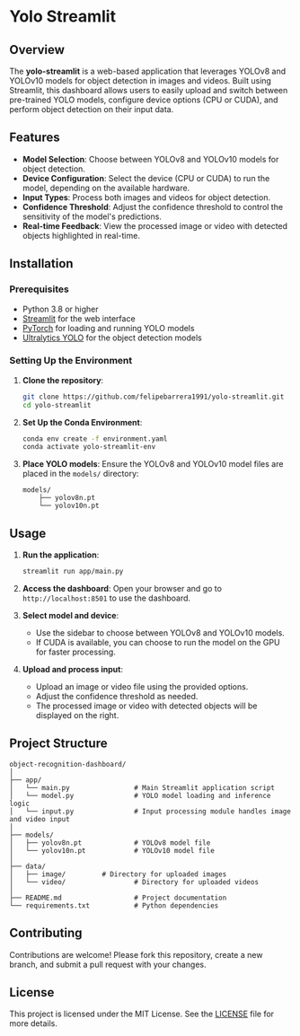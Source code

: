 # Yolo Streamlit

## Overview

The **yolo-streamlit** is a web-based application that leverages YOLOv8 and YOLOv10 models for object detection in images and videos. Built using Streamlit, this dashboard allows users to easily upload and switch between pre-trained YOLO models, configure device options (CPU or CUDA), and perform object detection on their input data.

## Features

- **Model Selection**: Choose between YOLOv8 and YOLOv10 models for object detection.
- **Device Configuration**: Select the device (CPU or CUDA) to run the model, depending on the available hardware.
- **Input Types**: Process both images and videos for object detection.
- **Confidence Threshold**: Adjust the confidence threshold to control the sensitivity of the model's predictions.
- **Real-time Feedback**: View the processed image or video with detected objects highlighted in real-time.

## Installation

### Prerequisites

- Python 3.8 or higher
- [Streamlit](https://streamlit.io/) for the web interface
- [PyTorch](https://pytorch.org/) for loading and running YOLO models
- [Ultralytics YOLO](https://github.com/ultralytics/yolov5) for the object detection models

### Setting Up the Environment

1. **Clone the repository**:
   ```bash
   git clone https://github.com/felipebarrera1991/yolo-streamlit.git
   cd yolo-streamlit
   ```

2. **Set Up the Conda Environment**:
   ```bash
   conda env create -f environment.yaml
   conda activate yolo-streamlit-env
   ```

3. **Place YOLO models**:
   Ensure the YOLOv8 and YOLOv10 model files are placed in the `models/` directory:
   ```
   models/
       ├── yolov8n.pt
       └── yolov10n.pt
   ```

## Usage

1. **Run the application**:
   ```bash
   streamlit run app/main.py
   ```

2. **Access the dashboard**:
   Open your browser and go to `http://localhost:8501` to use the dashboard.

3. **Select model and device**:
   - Use the sidebar to choose between YOLOv8 and YOLOv10 models.
   - If CUDA is available, you can choose to run the model on the GPU for faster processing.

4. **Upload and process input**:
   - Upload an image or video file using the provided options.
   - Adjust the confidence threshold as needed.
   - The processed image or video with detected objects will be displayed on the right.

## Project Structure

```
object-recognition-dashboard/
│
├── app/
│   └── main.py                # Main Streamlit application script
│   └── model.py               # YOLO model loading and inference logic
│   └── input.py               # Input processing module handles image and video input
│
├── models/
│   ├── yolov8n.pt             # YOLOv8 model file
│   └── yolov10n.pt            # YOLOv10 model file
│
├── data/
│   ├── image/         # Directory for uploaded images
│   └── video/                 # Directory for uploaded videos
│
├── README.md                  # Project documentation
└── requirements.txt           # Python dependencies
```

## Contributing

Contributions are welcome! Please fork this repository, create a new branch, and submit a pull request with your changes.

## License

This project is licensed under the MIT License. See the [LICENSE](LICENSE) file for more details.
